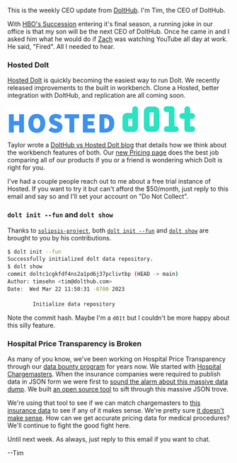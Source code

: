This is the weekly CEO update from [DoltHub](https://www.dolthub.com/). I'm Tim, the CEO of DoltHub. 

With [HBO's Succession](https://www.hbo.com/succession) entering it's final season, a running joke in our office is that my son will be the next CEO of DoltHub. Once he came in and I asked him what he would do if [Zach](https://www.dolthub.com/team#zach) was watching YouTube all day at work. He said, "Fired". All I needed to hear.

### Hosted Dolt

[Hosted Dolt](https://hosted.doltdb.com/) is quickly becoming the easiest way to run Dolt. We recently released improvements to the built in workbench. Clone a Hosted, better integration with DoltHub, and replication are all coming soon.

[![Hosted Dolt](../images/hosted-logo.png)](https://hosted.doltdb.com/)

Taylor wrote a [DoltHub vs Hosted Dolt blog](https://www.dolthub.com/blog/2023-03-17-dolthub-vs-hosted-workbench/) that details how we think about the workbench features of both. Our [new Pricing page](https://www.dolthub.com/compare) does the best job comparing all of our products if you or a friend is wondering which Dolt is right for you.

I've had a couple people reach out to me about a free trial instance of Hosted. If you want to try it but can't afford the $50/month, just reply to this email and say so and I'll set your account on "Do Not Collect".

### `dolt init --fun` and `dolt show`

Thanks to [`solipsis-project`](https://github.com/solipsis-project), both [`dolt init --fun`](https://github.com/dolthub/dolt/pull/5580) and [`dolt show`](https://github.com/dolthub/dolt/pull/5564) are brought to you by his contributions.

```bash
$ dolt init --fun
Successfully initialized dolt data repository.
$ dolt show
commit doltc1cgkfdf4ns2a1pd6j37pclivtbp (HEAD -> main) 
Author: timsehn <tim@dolthub.com>
Date:  Wed Mar 22 11:50:31 -0700 2023

        Іnitіalіze dаtа reposіtоry

```

Note the commit hash. Maybe I'm a `d01t` but I couldn't be more happy about this silly feature.

### Hospital Price Transparency is Broken

As many of you know, we've been working on Hospital Price Transparency through our [data bounty program](https://www.dolthub.com/bounties) for years now. We started with [Hospital Chargemasters](https://www.dolthub.com/repositories/dolthub/hospital-price-transparency-v3). When the insurance companies were required to publish data in JSON form we were first to [sound the alarm about this massive data dump](https://www.dolthub.com/blog/2022-09-02-a-trillion-prices/). We built [an open source tool](https://github.com/dolthub/data-analysis/tree/main/transparency-in-coverage/python/mrfutils) to sift through this massive JSON trove. 

We're using that tool to see if we can match chargemasters to [this insurance data](https://www.dolthub.com/repositories/dolthub/hospital-prices-allpayers/doc/main) to see if any of it makes sense. We're pretty sure [it doesn't make sense](https://www.dolthub.com/blog/2023-03-23-illusion-of-transparency/). How can we get accurate pricing data for medical procedures? We'll continue to fight the good fight here.

Until next week. As always, just reply to this email if you want to chat.

--Tim
